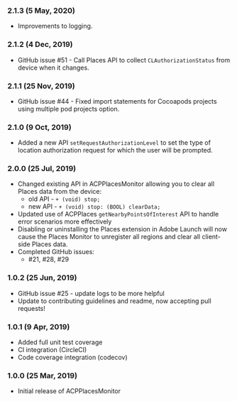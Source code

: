 ### 2.1.3 (5 May, 2020)
- Improvements to logging.

### 2.1.2 (4 Dec, 2019)
- GitHub issue #51 - Call Places API to collect `CLAuthorizationStatus` from device when it changes.

### 2.1.1 (25 Nov, 2019)
- GitHub issue #44 - Fixed import statements for Cocoapods projects using multiple pod projects option.

### 2.1.0 (9 Oct, 2019)
- Added a new API `setRequestAuthorizationLevel` to set the type of location authorization request for which the user will be prompted.

### 2.0.0 (25 Jul, 2019)
- Changed existing API in ACPPlacesMonitor allowing you to clear all Places data from the device:
  - old API - `+ (void) stop;`
  - new API - `+ (void) stop: (BOOL) clearData;`
- Updated use of ACPPlaces `getNearbyPointsOfInterest` API to handle error scenarios more effectively
- Disabling or uninstalling the Places extension in Adobe Launch will now cause the Places Monitor to unregister all regions and clear all client-side Places data.
- Completed GitHub issues:
  - #21, #28, #29

### 1.0.2 (25 Jun, 2019)
- GitHub issue #25 - update logs to be more helpful
- Update to contributing guidelines and readme, now accepting pull requests!

### 1.0.1 (9 Apr, 2019)
- Added full unit test coverage
- CI integration (CircleCI)
- Code coverage integration (codecov)

### 1.0.0 (25 Mar, 2019)
- Initial release of ACPPlacesMonitor
